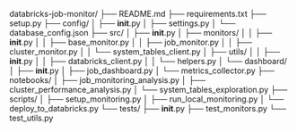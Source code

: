 databricks-job-monitor/
├── README.md
├── requirements.txt
├── setup.py
├── config/
│   ├── __init__.py
│   ├── settings.py
│   └── database_config.json
├── src/
│   ├── __init__.py
│   ├── monitors/
│   │   ├── __init__.py
│   │   ├── base_monitor.py
│   │   ├── job_monitor.py
│   │   ├── cluster_monitor.py
│   │   └── system_tables_client.py
│   ├── utils/
│   │   ├── __init__.py
│   │   ├── databricks_client.py
│   │   └── helpers.py
│   └── dashboard/
│       ├── __init__.py
│       ├── job_dashboard.py
│       └── metrics_collector.py
├── notebooks/
│   ├── job_monitoring_analysis.py
│   ├── cluster_performance_analysis.py
│   └── system_tables_exploration.py
├── scripts/
│   ├── setup_monitoring.py
│   ├── run_local_monitoring.py
│   └── deploy_to_databricks.py
└── tests/
    ├── __init__.py
    ├── test_monitors.py
    └── test_utils.py